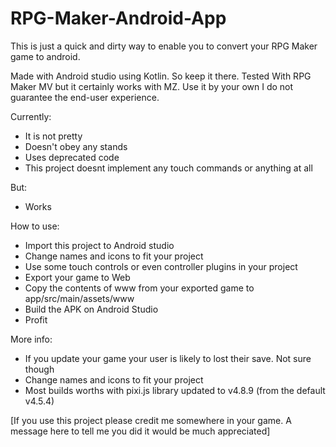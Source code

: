 # RPG-Maker-Android-App
 This is just a quick and dirty way to enable you to convert your RPG Maker game to android.

Made with Android studio using Kotlin. So keep it there. Tested With RPG Maker MV but it certainly works with MZ. Use it by your own I do not guarantee the end-user experience.

Currently:
- It is not pretty
- Doesn't obey any stands
- Uses deprecated code
- This project doesnt implement any touch commands or anything at all

But:
- Works

How to use:
- Import this project to Android studio
- Change names and icons to fit your project
- Use some touch controls or even controller plugins in your project
- Export your game to Web
- Copy the contents of www from your exported game to app/src/main/assets/www
- Build the APK on Android Studio
- Profit


More info:
- If you update your game your user is likely to lost their save. Not sure though
- Change names and icons to fit your project
- Most builds worths with pixi.js library updated to v4.8.9 (from the default v4.5.4)


[If you use this project please credit me somewhere in your game.
A message here to tell me you did it would be much appreciated]
